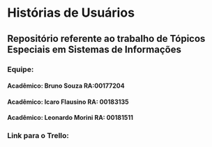 # Histórias de Usuários
## Repositório referente ao trabalho de Tópicos Especiais em Sistemas de Informações

### Equipe:
#### Acadêmico: Bruno Souza RA:00177204
#### Acadêmico: Icaro Flausino RA: 00183135
#### Acadêmico: Leonardo Morini RA: 00181511

### Link para o Trello:


